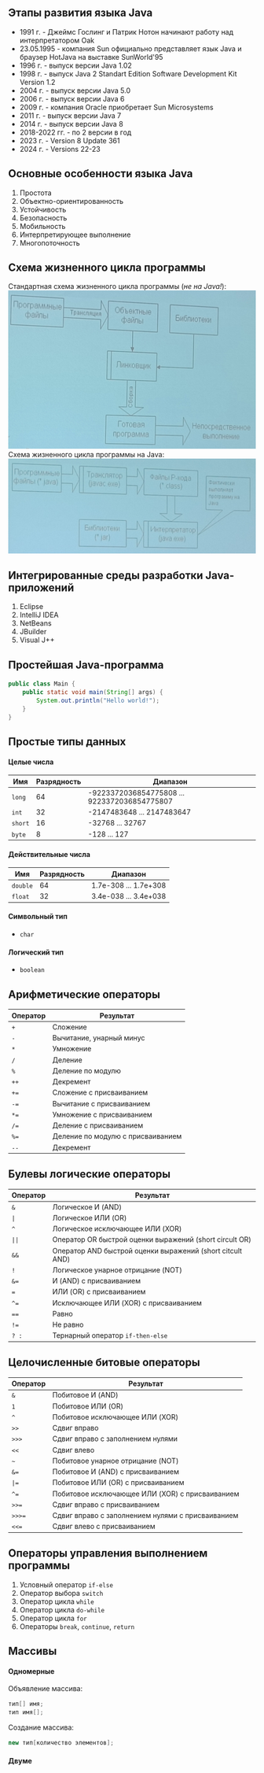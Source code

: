 ## Этапы развития языка Java
- 1991 г. - Джеймс Гослинг и Патрик Нотон начинают работу над интерпретатором Oak
- 23.05.1995 - компания Sun официально представляет язык Java и браузер HotJava на выставке SunWorld'95
- 1996 г. - выпуск версии Java 1.02
- 1998 г. - выпуск Java 2 Standart Edition Software Development Kit Version 1.2
- 2004 г. - выпуск версии Java 5.0
- 2006 г. - выпуск версии Java 6
- 2009 г. - компания Oracle приобретает Sun Microsystems
- 2011 г. - выпуск версии Java 7
- 2014 г. - выпуск версии Java 8
- 2018-2022 гг. - по 2 версии в год
- 2023 г. - Version 8 Update 361
- 2024 г. - Versions 22-23
  
## Основные особенности языка Java
1. Простота
2. Объектно-ориентированность
3. Устойчивость
4. Безопасность
5. Мобильность
6. Интерпретирующее выполнение
7. Многопоточность
  
## Схема жизненного цикла программы
Стандартная схема жизненного цикла программы (*не на Java!*):  
![Стандартная схема жизненного цикла программы](../Pictures/01_01.%20Стандартная%20схема%20жизненного%20цикла%20программы.png)  
Схема жизненного цикла программы на Java:  
![Схема жизненного цикла программы на Java](../Pictures/01_02.%20Схема%20жизненного%20цикла%20программы%20на%20Java.png)  
## Интегрированные среды разработки Java-приложений
1. Eclipse
2. IntelliJ IDEA
3. NetBeans
4. JBuilder
5. Visual J++
  
## Простейшая Java-программа
```java
public class Main {
	public static void main(String[] args) {
		System.out.println("Hello world!");
	}
}
```
## Простые типы данных
#### Целые числа

| Имя     | Разрядность | Диапазон                                     |
| ------- | ----------- | -------------------------------------------- |
| `long`  | 64          | -9223372036854775808 ... 9223372036854775807 |
| `int`   | 32          | -2147483648 ... 2147483647                   |
| `short` | 16          | -32768 ... 32767                             |
| `byte`  | 8           | -128 ... 127                                 |
#### Действительные числа
| Имя      | Разрядность | Диапазон              |
| -------- | ----------- | --------------------- |
| `double` | 64          | 1.7e-308 ... 1.7e+308 |
| `float`  | 32          | 3.4e-038 ... 3.4e+038 |
#### Символьный тип
- `char`
#### Логический тип
- `boolean`
## Арифметические операторы
| Оператор | Результат                         |
| -------- | --------------------------------- |
| `+`      | Сложение                          |
| `-`      | Вычитание, унарный минус          |
| `*`      | Умножение                         |
| `/`      | Деление                           |
| `%`      | Деление по модулю                 |
| `++`     | Декремент                         |
| `+=`     | Сложение с присваиванием          |
| `-=`     | Вычитание с присваиванием         |
| `*=`     | Умножение с присваиванием         |
| `/=`     | Деление с присваиванием           |
| `%=`     | Деление по модулю с присваиванием |
| `--`     | Декремент                         |
## Булевы логические операторы
| Оператор | Результат                                                 |
| -------- | --------------------------------------------------------- |
| `&`      | Логическое И (AND)                                        |
| `\|`     | Логическое ИЛИ (OR)                                       |
| `^`      | Логическое исключающее ИЛИ (XOR)                          |
| `\|\|`   | Оператор OR быстрой оценки выражений (short circult OR)   |
| `&&`     | Оператор AND быстрой оценки выражений (short citcult AND) |
| `!`      | Логическое унарное отрицание (NOT)                        |
| `&=`     | И (AND) с присваиванием                                   |
| `=`      | ИЛИ (OR) с присваиванием                                  |
| `^=`     | Исключающее ИЛИ (XOR) с присваиванием                     |
| `==`     | Равно                                                     |
| `!=`     | Не равно                                                  |
| `? :`    | Тернарный оператор `if-then-else`                         |
## Целочисленные битовые операторы
| Оператор | Результат                                         |
| -------- | ------------------------------------------------- |
| `&`      | Побитовое И (AND)                                 |
| `1`      | Побитовое ИЛИ (OR)                                |
| `^`      | Побитовое исключающее ИЛИ (XOR)                   |
| `>>`     | Сдвиг вправо                                      |
| `>>>`    | Сдвиг вправо с заполнением нулями                 |
| `<<`     | Сдвиг влево                                       |
| `~`      | Побитовое унарное отрицание (NOT)                 |
| `&=`     | Побитовое И (AND) с присваиванием                 |
| `\|=`    | Побитовое ИЛИ (OR) с присваиванием                |
| `^=`     | Побитовое исключающее ИЛИ (XOR) с присваиванием   |
| `>>=`    | Сдвиг вправо с присваиванием                      |
| `>>>=`   | Сдвиг вправо с заполнением нулями с присваиванием |
| `<<=`    | Сдвиг влево с присваиванием                       |
## Операторы управления выполнением программы
1. Условный оператор `if-else`
2. Оператор выбора `switch`
3. Оператор цикла `while`
4. Оператор цикла `do-while`
5. Оператор цикла `for`
6. Операторы `break`, `continue`, `return`
## Массивы
#### Одномерные
Объявление массива:
```java
тип[] имя;
тип имя[];
```
Создание массива:
```java
new тип[количество элементов];
```
#### Двуме